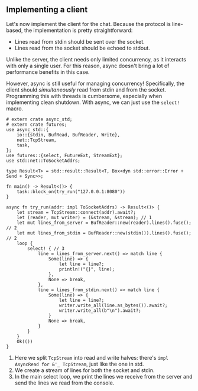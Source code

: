 ## Implementing a client

Let's now implement the client for the chat.
Because the protocol is line-based, the implementation is pretty straightforward:

* Lines read from stdin should be sent over the socket.
* Lines read from the socket should be echoed to stdout.

Unlike the server, the client needs only limited concurrency, as it interacts with only a single user.
For this reason, async doesn't bring a lot of performance benefits in this case.

However, async is still useful for managing concurrency!
Specifically, the client should *simultaneously* read from stdin and from the socket.
Programming this with threads is cumbersome, especially when implementing clean shutdown.
With async, we can just use the `select!` macro.

```rust,edition2018,no_run
# extern crate async_std;
# extern crate futures;
use async_std::{
    io::{stdin, BufRead, BufReader, Write},
    net::TcpStream,
    task,
};
use futures::{select, FutureExt, StreamExt};
use std::net::ToSocketAddrs;

type Result<T> = std::result::Result<T, Box<dyn std::error::Error + Send + Sync>>;

fn main() -> Result<()> {
    task::block_on(try_run("127.0.0.1:8080"))
}

async fn try_run(addr: impl ToSocketAddrs) -> Result<()> {
    let stream = TcpStream::connect(addr).await?;
    let (reader, mut writer) = (&stream, &stream); // 1
    let mut lines_from_server = BufReader::new(reader).lines().fuse(); // 2
    let mut lines_from_stdin = BufReader::new(stdin()).lines().fuse(); // 2
    loop {
        select! { // 3
            line = lines_from_server.next() => match line {
                Some(line) => {
                    let line = line?;
                    println!("{}", line);
                },
                None => break,
            },
            line = lines_from_stdin.next() => match line {
                Some(line) => {
                    let line = line?;
                    writer.write_all(line.as_bytes()).await?;
                    writer.write_all(b"\n").await?;
                }
                None => break,
            }
        }
    }
    Ok(())
}
```

1. Here we split `TcpStream` into read and write halves: there's `impl AsyncRead for &'_ TcpStream`, just like the one in std.
2. We create a stream of lines for both the socket and stdin.
3. In the main select loop, we print the lines we receive from the server and send the lines we read from the console.
